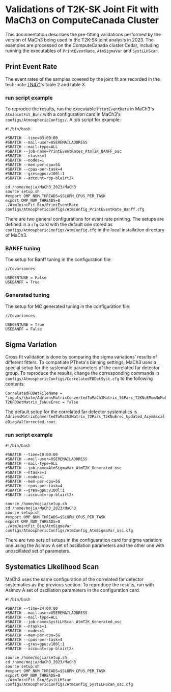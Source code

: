 # Validations of T2K-SK Joint Fit with MaCh3 on ComputeCanada Cluster

This documentation describes the pre-fitting validations performed by the version of MaCh3 being used in the T2K-SK joint analysis in 2023. The examples are processed on the ComputeCanada cluster Cedar, including running the executables of `PrintEventRate`, `AtmSigmaVar` and `SystLLHScan`.

## Print Event Rate
The event rates of the samples covered by the joint fit are recorded in the tech-note [TN471](http://t2k.org/docs/technotes/471/JointFitFitterValidv1.2)'s table 2 and table 3.
### run script example
To reprodce the results, run the executable `PrintEventRate` in MaCh3's `AtmJointFit_Bin/` with a configuration card in MaCh3's `configs/AtmosphericConfigs/`. 
A job script for example:
```
#!/bin/bash

#SBATCH --time=03:00:00
#SBATCH --mail-user=USEREMAILADDRESS
#SBATCH --mail-type=ALL
#SBATCH --job-name=PrintEventRates_AtmT2K_BANFF_osc
#SBATCH --ntasks=1
#SBATCH --nodes=1
#SBATCH --mem-per-cpu=5G
#SBATCH --cpus-per-task=4
#SBATCH --gres=gpu:v100l:1
#SBATCH --account=rpp-blairt2k

cd /home/mojia/MaCh3_2023/MaCh3
source setup.sh
#export OMP_NUM_THREADS=$SLURM_CPUS_PER_TASK                                                                                                                   
export OMP_NUM_THREADS=8
./AtmJointFit_Bin/PrintEventRate configs/AtmosphericConfigs/AtmConfig_PrintEventRate_Banff.cfg
```
There are two general configurations for event rate printing. The setups are defined in a `cfg` card with the default one stored as `configs/AtmosphericConfigs/AtmConfig.cfg` in the local installation directory of MaCh3. 
### BANFF tuning
The setup for Banff tuning in the configuration file:
```
//Covariances

USEGENTUNE = False
USEBANFF = True
```

### Generated tuning
The setup for MC generated tuning in the configuration file:
```
//Covariances

USEGENTUNE = True
USEBANFF = False
```

## Sigma Variation
Cross fit validation is done by comparing the sigma variations' results of different fitters. To compatiate PTheta's binning settings, MaCh3 uses a special setup for the systematic parameters of the correlated far detector group.
To reproduce the results, change the corresponding commands in `configs/AtmosphericConfigs/CorrelatedFDDetSyst.cfg` to the following contents:
```
CorrelatedFDDetFileName = "inputs/skatm/AdriensMatrixConvertedToMaCh3Matrix_76Pars_T2KNuEMomNuMuErec_Updated_AsymEscaleDiagValCorrected.root"
T2KFDDetMatrix_IsNueErec = false
```
The default setup for the correlated far detector systematics is `AdriensMatrixConvertedToMaCh3Matrix_72Pars_T2KNuErec_Updated_AsymEscaleDiagValCorrected.root`.
### run script example
```
#!/bin/bash

#SBATCH --time=10:00:00
#SBATCH --mail-user=USEREMAILADDRESS
#SBATCH --mail-type=ALL
#SBATCH --job-name=AtmSigmaVar_AtmT2K_Generated_osc
#SBATCH --ntasks=1
#SBATCH --nodes=1
#SBATCH --mem-per-cpu=5G
#SBATCH --cpus-per-task=4
#SBATCH --gres=gpu:v100l:1
#SBATCH --account=rpp-blairt2k

source /home/mojia/setup.sh
cd /home/mojia/MaCh3_2023/MaCh3
source setup.sh
#export OMP_NUM_THREADS=$SLURM_CPUS_PER_TASK                                                                                                                   
export OMP_NUM_THREADS=8
./AtmJointFit_Bin/AtmSigmaVar configs/AtmosphericConfigs/AtmConfig_AtmSigmaVar_osc.cfg
```

There are two sets of setups in the configuaration card for sigma variation: one using the Asimov A set of oscillation parameters and the other one with unoscillated set of parameters.

## Systematics Likelihood Scan
MaCh3 uses the same configuration of the correlated far detector systematics as the previous section.
To reproduce the results, run with Asimov A set of oscillation parameters in the configuration card.
```
#!/bin/bash

#SBATCH --time=24:00:00
#SBATCH --mail-user=USEREMAILADDRESS
#SBATCH --mail-type=ALL
#SBATCH --job-name=SystLLHScan_AtmT2K_Generated_osc
#SBATCH --ntasks=1
#SBATCH --nodes=1
#SBATCH --mem-per-cpu=5G
#SBATCH --cpus-per-task=4
#SBATCH --gres=gpu:v100l:1
#SBATCH --account=rpp-blairt2k

source /home/mojia/setup.sh
cd /home/mojia/MaCh3_2023/MaCh3
source setup.sh
#export OMP_NUM_THREADS=$SLURM_CPUS_PER_TASK                                                                                                                   
export OMP_NUM_THREADS=8
./AtmJointFit_Bin/SystLLHScan configs/AtmosphericConfigs/AtmConfig_SystLLHScan_osc.cfg
```

